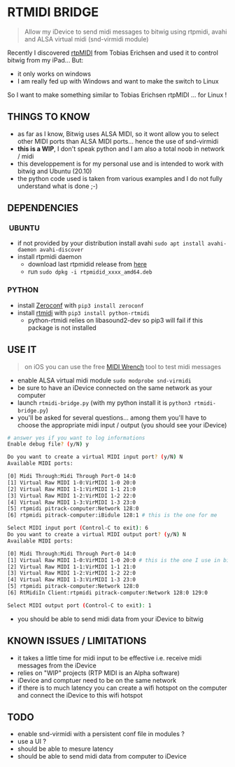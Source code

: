 # RTMIDI BRIDGE

> Allow my iDevice to send midi messages to bitwig using rtpmidi, avahi and ALSA virtual midi (snd-virmidi module)

Recently I discovered [rtpMIDI](http://www.tobias-erichsen.de/software/rtpmidi.html) from Tobias Erichsen and used it to control bitwig from my iPad... But:

- it only works on windows
- I am really fed up with Windows and want to make the switch to Linux

So I want to make something similar to Tobias Erichsen rtpMIDI ... for Linux !

## THINGS TO KNOW

- as far as I know, Bitwig uses ALSA MIDI, so it wont allow you to select other MIDI ports than ALSA MIDI ports... hence the use of snd-virmidi
- **this is a WIP**, I don't speak python and I am also a total noob in network / midi
- this developpement is for my personal use and is intended to work with bitwig and Ubuntu (20.10)
- the python code used is taken from various examples and I do not fully understand what is done ;-)

## DEPENDENCIES

###  UBUNTU

- if not provided by your distribution install avahi `sudo apt install avahi-daemon avahi-discover`
- install rtpmidi daemon
  - download last rtpmidid release from [here](https://github.com/davidmoreno/rtpmidid/releases)
  - run `sudo dpkg -i rtpmidid_xxxx_amd64.deb`

### PYTHON

- install [Zeroconf](https://pypi.org/project/zeroconf/) with `pip3 install zeroconf`
- install [rtmidi](https://github.com/SpotlightKid/python-rtmidi) with `pip3 install python-rtmidi`
  - python-rtmidi relies on libasound2-dev so pip3 will fail if this package is not installed

## USE IT

> on iOS you can use the free [MIDI Wrench](https://apps.apple.com/us/app/midi-wrench/id589243566) tool to test midi messages

- enable ALSA virtual midi module `sudo modprobe snd-virmidi`
- be sure to have an iDevice connected on the same network as your computer
- launch `rtmidi-bridge.py` (with my python install it is `python3 rtmidi-bridge.py`)
- you'll be asked for several questions... among them you'll have to choose the appropriate midi input / output (you should see your iDevice)

```bash
# answer yes if you want to log informations
Enable debug file? (y/N) y

Do you want to create a virtual MIDI input port? (y/N) N
Available MIDI ports:

[0] Midi Through:Midi Through Port-0 14:0
[1] Virtual Raw MIDI 1-0:VirMIDI 1-0 20:0
[2] Virtual Raw MIDI 1-1:VirMIDI 1-1 21:0
[3] Virtual Raw MIDI 1-2:VirMIDI 1-2 22:0
[4] Virtual Raw MIDI 1-3:VirMIDI 1-3 23:0
[5] rtpmidi pitrack-computer:Network 128:0
[6] rtpmidi pitrack-computer:iBidule 128:1 # this is the one for me

Select MIDI input port (Control-C to exit): 6
Do you want to create a virtual MIDI output port? (y/N) N
Available MIDI ports:

[0] Midi Through:Midi Through Port-0 14:0
[1] Virtual Raw MIDI 1-0:VirMIDI 1-0 20:0 # this is the one I use in bitwig
[2] Virtual Raw MIDI 1-1:VirMIDI 1-1 21:0
[3] Virtual Raw MIDI 1-2:VirMIDI 1-2 22:0
[4] Virtual Raw MIDI 1-3:VirMIDI 1-3 23:0
[5] rtpmidi pitrack-computer:Network 128:0
[6] RtMidiIn Client:rtpmidi pitrack-computer:Network 128:0 129:0

Select MIDI output port (Control-C to exit): 1

```

- you should be able to send midi data from your iDevice to bitwig

## KNOWN ISSUES / LIMITATIONS

- it takes a little time for midi input to be effective i.e. receive midi messages from the iDevice
- relies on "WIP" projects (RTP MIDI is an Alpha software)
- iDevice and comptuer need to be on the same network
- if there is to much latency you can create a wifi hotspot on the computer and connect the iDevice to this wifi hotspot

## TODO

- enable snd-virmidi with a persistent conf file in modules ?
- use a UI ?
- should be able to mesure latency
- should be able to send midi data from computer to iDevice
